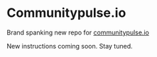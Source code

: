# Communitypulse.io

Brand spanking new repo for [communitypulse.io](https://www.communitypulse.io)

New instructions coming soon. Stay tuned.
